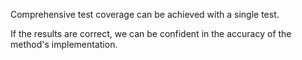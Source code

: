 Comprehensive test coverage can be achieved with a single
test.

If the results are correct, we can be confident in
the accuracy of the method's implementation.
